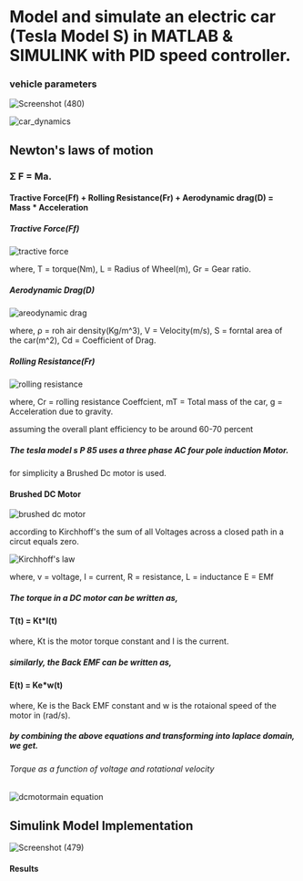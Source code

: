 # Model and simulate an electric car (Tesla Model S) in MATLAB & SIMULINK with PID speed controller.

### vehicle parameters
![Screenshot (480)](https://github.com/VKolupula/Tesla_Model-S-P85-Plant-model-with-PID-Speed-control/assets/120835150/8fe02d07-f236-48c0-be93-1d56b5f2ccba)

![car_dynamics](https://github.com/VKolupula/Tesla_Model-S-P85-Plant-model-with-PID-Speed-control/assets/120835150/b465784f-447e-443a-9794-fe0d53eac7e7)

## Newton's laws of motion 
### Σ F = Ma.
#### Tractive Force(Ff) + Rolling Resistance(Fr) + Aerodynamic drag(D) = Mass * Acceleration

##### Tractive Force(Ff)

![tractive force](https://github.com/VKolupula/Tesla_Model-S-P85-Plant-model-with-PID-Speed-control/assets/120835150/31c04632-a3f3-47b5-bdea-4ec13bf8a5f8)

where,
T = torque(Nm),
L = Radius of Wheel(m),
Gr = Gear ratio.

##### Aerodynamic Drag(D)

![areodynamic drag](https://github.com/VKolupula/Tesla_Model-S-P85-Plant-model-with-PID-Speed-control/assets/120835150/ba92b89e-0813-4993-860a-4c76cf8cca79)

where,
ρ = roh air density(Kg/m^3),
V = Velocity(m/s),
S = forntal area of the car(m^2),
Cd = Coefficient of Drag.

##### Rolling Resistance(Fr)

![rolling resistance](https://github.com/VKolupula/Tesla_Model-S-P85-Plant-model-with-PID-Speed-control/assets/120835150/10082851-31d1-464c-be4b-37d09c8588cb)

where,
Cr = rolling resistance Coeffcient,
mT = Total mass of the car,
g = Acceleration due to gravity.

assuming the overall plant efficiency to be around 60-70 percent

##### The tesla model s P 85 uses a three phase AC four pole induction Motor.

for simplicity a Brushed Dc motor is used.

#### Brushed DC Motor

![brushed dc motor](https://github.com/VKolupula/Tesla_Model-S-P85-Plant-model-with-PID-Speed-control/assets/120835150/512c0ac8-33e2-4e71-9d08-9907473b3e62)

according to Kirchhoff's the sum of all Voltages across a closed path in a circut equals zero.

![Kirchhoff's law](https://github.com/VKolupula/Tesla_Model-S-P85-Plant-model-with-PID-Speed-control/assets/120835150/1ea1ca0c-ef26-4511-a8cc-81e40fdd581e)

where, 
v = voltage,
I = current,
R = resistance,
L = inductance
E = EMf

##### The torque in a DC motor can be written as,
#### T(t) = Kt*I(t)
where, Kt is the motor torque constant and I is the current. 

##### similarly, the Back EMF can be written as,
#### E(t) = Ke*w(t)
where, Ke is the Back EMF constant and w is the rotaional speed of the motor in (rad/s).

##### by combining the above equations and transforming into laplace domain, we get.

###### Torque as a function of voltage and rotational velocity

![dcmotormain equation](https://github.com/VKolupula/Tesla_Model-S-P85-Plant-model-with-PID-Speed-control/assets/120835150/7d446ede-095a-4491-9c19-d68459a330a8)

## Simulink Model Implementation

![Screenshot (479)](https://github.com/VKolupula/Tesla_Model-S-P85-Plant-model-with-PID-Speed-control/assets/120835150/9fb74311-8550-45e3-979a-c6069cc7af2a)

#### Results



